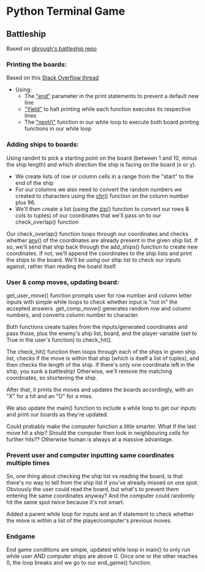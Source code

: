 # Python Terminal Game

## Battleship

Based on [gbrough's battleship repo](https://github.com/gbrough/battleship)

### Printing the boards:
Based on this [Stack Overflow thread](https://stackoverflow.com/questions/41869481/print-two-or-more-outputs-from-functions-side-by-side-in-python)
- Using:
    - The ["end"](https://www.geeksforgeeks.org/gfact-50-python-end-parameter-in-print/) parameter in the print statements to prevent a default new line
    - ["Yield"](https://www.geeksforgeeks.org/use-yield-keyword-instead-return-keyword-python/) to halt printing while each function executes its respective lines
    - The ["next()"](https://www.geeksforgeeks.org/python-next-method/) function in our while loop to execute both board printing functions in our while loop

### Adding ships to boards:
Using randint to pick a starting point on the board (between 1 and 10, minus the ship length) and which direction the ship is facing on the board (x or y).
- We create lists of row or column cells in a range from the "start" to the end of the ship
- For our columns we also need to convert the random numbers we created to characters using the [chr()](https://www.w3schools.com/python/ref_func_chr.asp) function on the column number plus 96.
- We'll then create a list (using the [zip()](https://www.w3schools.com/python/ref_func_zip.asp) function to convert our rows & cols to tuples) of our coordinates that we'll pass on to our check_overlap() function

Our check_overlap() function loops through our coordinates and checks whether [any()](https://www.geeksforgeeks.org/python-any-function/) of the coordinates are already present in the given ship list. If so, we'll send that ship back through the add_ships() function to create new coordinates. If not, we'll append the coordinates to the ship lists and print the ships to the board. We'll be using our ship list to check our inputs against, rather than reading the board itself.

### User & comp moves, updating board:
get_user_move() function prompts user for row number and column letter inputs with simple while loops to check whether input is "not in" the accepted answers. get_comp_move() generates random row and column numbers, and converts column number to character.

Both functions create tuples from the inputs/generated coordinates and pass those, plus the enemy's ship list, board, and the player variable (set to True in the user's function) to check_hit().

The check_hit() function then loops through each of the ships in given ship list, checks if the move is within that ship (which is itself a list of tuples), and then checks the length of the ship. If there's only one coordinate left in the ship, you sunk a battleship! Otherwise, we'll remove the matching coordinates, so shortening the ship.

After that, it prints the moves and updates the boards accordingly, with an "X" for a hit and an "O" for a miss.

We also update the main() function to include a while loop to get our inputs and print our boards as they're updated.

Could probably make the computer function a little smarter. What if the last move hit a ship? Should the computer then look in neighbouring cells for further hits?? Otherwise human is always at a massive advantage.

### Prevent user and computer inputting same coordinates multiple times
So, one thing about checking the ship list vs reading the board, is that there's no way to tell from the ship list if you've already missed on one spot. Obviously the user could read the board, but what's to prevent them entering the same coordinates anyway? And the computer could randomly hit the same spot twice because it's not smart.

Added a parent while loop for inputs and an if statement to check whether the move is within a list of the player/computer's previous moves.

### Endgame
End game conditions are simple, updated while loop in main() to only run while user AND computer ships are above 0. Once one or the other reaches 0, the loop breaks and we go to our end_game() function.
